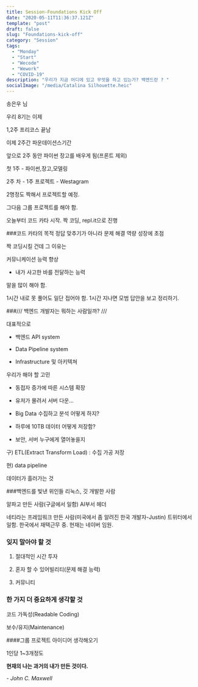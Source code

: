 ```yaml
---
title: Session-Foundations Kick Off
date: "2020-05-11T11:36:37.121Z"
template: "post"
draft: false
slug: "Foundations-kick-off"
category: "Session"
tags:
  - "Monday"
  - "Start"
  - "Wecode"
  - "Wework"
  - "COVID-19"
description: "우리가 지금 어디에 있고 무엇을 하고 있는가? 백엔드란 ? "
socialImage: "/media/Catalina Silhouette.heic"
---
```

송은우 님



우리 8기는 이제

1,2주 프리코스 끝남



이제 2주간 파운데이션스기간



앞으로 2주 동안 파이썬 장고를 배우게 됨(프론트 제외)



첫 1주 - 파이썬,장고,모델링

2주 차 - 1주 프로젝트 - Westagram


2명정도 짝해서 프로젝트할 예정.

그다음 그룹 프로젝트를 해야 함.



오늘부터 코드 카타 시작. 짝 코딩, repl.it으로 진행



###코드 카타의 목적
정답 맞추기가 아니라 문제 해결 역량 성장에 초점

짝 코딩시킬 건데 그 이유는

커뮤니케이션 능력 향상

- 내가 사고한 바를 전달하는 능력



말을 많이 해야 함.

1시간 내로 못 풀어도 일단 접어야 함. 1시간 지나면 모범 답안을 보고 정리하기.





###/// 백엔드 개발자는 뭐하는 사람일까? ///


대표적으로

 - 백엔드 API system

 - Data Pipeline system

 - Infrastructure 및 아키텍쳐



우리가 해야 할 고민

 - 동접자 증가에 따른 시스템 확장

 - 유저가 몰려서 서버 다운...



 - Big Data 수집하고 분석 어떻게 하지?

 - 하루에 10TB 데이터 어떻게 저장함?

 - 보안, 서버 누구에게 열어놓을지





구) ETL(Extract Transform Load) : 수집 가공 저장

현) data pipeline

데이터가 흘러가는 것



###백엔드를 빛낸 위인들
리눅스, 깃 개발한 사람

알파고 만든 사람(구글에서 일함) AI부서 헤더

네티라는 프레임워크 만든 사람(미국에서 좀 알려진 한국 개발자-Justin) 트위터에서 일함. 한국에서 재택근무 중. 현재는 네이버 임원.





### 잊지 말아야 할 것

1. 절대적인 시간 투자

2. 혼자 할 수 있어빌리티(문제 해결 능력)

3. 커뮤니티



### 한 가지 더 중요하게 생각할 것

코드 가독성(Readable Coding)

보수/유지(Maintenance)



####그룹 프로젝트 아이디어 생각해오기

1인당 1~3개정도



**현재의 나는 과거의 내가 만든 것이다.**

*- John C. Maxwell*


























